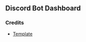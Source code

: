 ## Discord Bot Dashboard

### Credits

- [Template](https://github.com/theodorusclarence/ts-nextjs-tailwind-starter)
